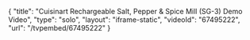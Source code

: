 {
    "title": "Cuisinart Rechargeable Salt, Pepper & Spice Mill (SG-3) Demo Video",
    "type": "solo",
    "layout": "iframe-static",
    "videoId": "67495222",
    "url": "\/tvpembed\/67495222"
}